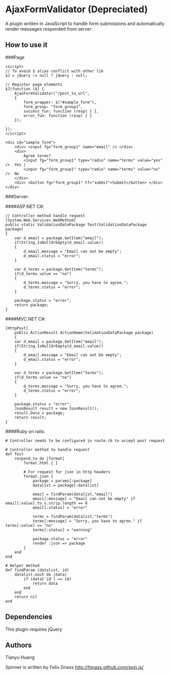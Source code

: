 # AjaxFormValidator (Depreciated)

A plugin written in JavaScript to handle form submissions and automatically render messages responded from server.

## How to use it

###Page

	<script>
	// To avoid $ alias conflict with other lib
	$J = jQuery != null ? jQuery : null;

	// Register page elements
	$J(function ($) {
		AjaxFormValidator("/post_to_url",
		{
			form_wrapper: $("#sample_form"),
			form_group: "form_group1",
			success_fun: function (resp) { },
			error_fun: function (resp) { }
		});

	});
	</script>

	<div id="sample_form">
		<div> <input fg="form_group1" name="email" /> </div>
		<div> 
			Agree terms? 
			<input fg="form_group1" type="radio" name="terms" value="yes" />  Yes |
			<input fg="form_group1" type="radio" name="terms" value="no" />  No
		</div>
		<div> <button fg="form_group1" tf="submit">Submit</button> </div>
	</div>

###Server:

####ASP.NET C#:

	// Controller method handle request
	[System.Web.Services.WebMethod]
	public static ValidationDataPackage Test(ValidationDataPackage package)
	{
		var d_email = package.GetItem("email");
		if(String.IsNullOrEmpty(d_email.value))
		{
			d_email.message = "Email can not be empty";
			d_email.status = "error";
		}

		var d_terms = package.GetItem("terms");
		if(d_terms.value == "no")
		{
			d_terms.message = "Sorry, you have to agree.";
			d_terms.status = "error";
		}

		package.status = "error";
		return package;
	}

####MVC.NET C#:

	[HttpPost]
        public ActionResult ActionName(ValidationDataPackage package)
        {
		var d_email = package.GetItem("email");
		if(String.IsNullOrEmpty(d_email.value))
		{
			d_email.message = "Email can not be empty";
			d_email.status = "error";
		}

		var d_terms = package.GetItem("terms");
		if(d_terms.value == "no")
		{
			d_terms.message = "Sorry, you have to agree.";
			d_terms.status = "error";
		}

		package.status = "error";
		JsonResult result = new JsonResult();
		result.Data = package;
		return result;
	}

####Ruby on rails:

	# Controller needs to be configured in route.rb to accept post request

	# Controller method to handle request
	def Test
		respond_to do |format|
			format.html { }

			# For request for json in http headers
			format.json {
				package = params[:package]
				datalist = package[:datalist]

				email = findParam(datalist,"email")
				email[:message] = "Email can not be empty" if email[:value].to_s.strip.length == 0
				email[:status] = "error"

				terms = findParam(datalist,"terms")
				terms[:message] = "Sorry, you have to agree." if terms[:value] == "no"
				terms[:status] = "warning"

				package.status = "error"
				render :json => package
			}
		end
	end

	# Helper method
	def findParam (datalist, id)
		datalist.each do |data|
			if (data['id'] == id)
				return data
			end
		end
		return nil
	end

## Dependencies

This plugin requires jQuery

## Authors

Tianyu Huang

Spinner is written by Felix Gnass http://fgnass.github.com/spin.js/
